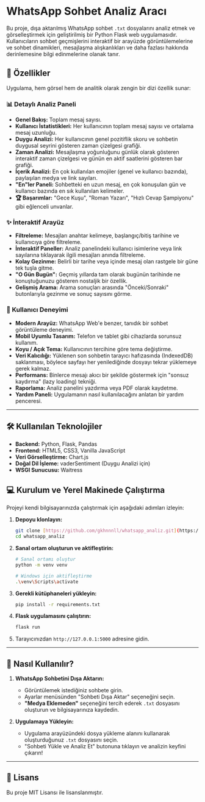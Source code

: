 # WhatsApp Sohbet Analiz Aracı

Bu proje, dışa aktarılmış WhatsApp sohbet `.txt` dosyalarını analiz etmek ve görselleştirmek için geliştirilmiş bir Python Flask web uygulamasıdır. Kullanıcıların sohbet geçmişlerini interaktif bir arayüzde görüntülemelerine ve sohbet dinamikleri, mesajlaşma alışkanlıkları ve daha fazlası hakkında derinlemesine bilgi edinmelerine olanak tanır.


## 🚀 Özellikler

Uygulama, hem görsel hem de analitik olarak zengin bir dizi özellik sunar:

### 📊 Detaylı Analiz Paneli
- **Genel Bakış:** Toplam mesaj sayısı.
- **Kullanıcı İstatistikleri:** Her kullanıcının toplam mesaj sayısı ve ortalama mesaj uzunluğu.
- **Duygu Analizi:** Her kullanıcının genel pozitiflik skoru ve sohbetin duygusal seyrini gösteren zaman çizelgesi grafiği.
- **Zaman Analizi:** Mesajlaşma yoğunluğunu günlük olarak gösteren interaktif zaman çizelgesi ve günün en aktif saatlerini gösteren bar grafiği.
- **İçerik Analizi:** En çok kullanılan emojiler (genel ve kullanıcı bazında), paylaşılan medya ve link sayıları.
- **"En"ler Paneli:** Sohbetteki en uzun mesaj, en çok konuşulan gün ve kullanıcı bazında en sık kullanılan kelimeler.
- **🏆 Başarımlar:** "Gece Kuşu", "Roman Yazarı", "Hızlı Cevap Şampiyonu" gibi eğlenceli unvanlar.

### ✨ İnteraktif Arayüz
- **Filtreleme:** Mesajları anahtar kelimeye, başlangıç/bitiş tarihine ve kullanıcıya göre filtreleme.
- **İnteraktif Paneller:** Analiz panelindeki kullanıcı isimlerine veya link sayılarına tıklayarak ilgili mesajları anında filtreleme.
- **Kolay Gezinme:** Belirli bir tarihe veya içinde mesaj olan rastgele bir güne tek tuşla gitme.
- **"O Gün Bugün":** Geçmiş yıllarda tam olarak bugünün tarihinde ne konuştuğunuzu gösteren nostaljik bir özellik.
- **Gelişmiş Arama:** Arama sonuçları arasında "Önceki/Sonraki" butonlarıyla gezinme ve sonuç sayısını görme.

### 🎨 Kullanıcı Deneyimi
- **Modern Arayüz:** WhatsApp Web'e benzer, tanıdık bir sohbet görüntüleme deneyimi.
- **Mobil Uyumlu Tasarım:** Telefon ve tablet gibi cihazlarda sorunsuz kullanım.
- **Koyu / Açık Tema:** Kullanıcının tercihine göre tema değiştirme.
- **Veri Kalıcılığı:** Yüklenen son sohbetin tarayıcı hafızasında (IndexedDB) saklanması, böylece sayfayı her yenilediğinde dosyayı tekrar yüklemeye gerek kalmaz.
- **Performans:** Binlerce mesajı akıcı bir şekilde göstermek için "sonsuz kaydırma" (lazy loading) tekniği.
- **Raporlama:** Analiz panelini yazdırma veya PDF olarak kaydetme.
- **Yardım Paneli:** Uygulamanın nasıl kullanılacağını anlatan bir yardım penceresi.

---

## 🛠️ Kullanılan Teknolojiler

- **Backend:** Python, Flask, Pandas
- **Frontend:** HTML5, CSS3, Vanilla JavaScript
- **Veri Görselleştirme:** Chart.js
- **Doğal Dil İşleme:** vaderSentiment (Duygu Analizi için)
- **WSGI Sunucusu:** Waitress


## 💻 Kurulum ve Yerel Makinede Çalıştırma

Projeyi kendi bilgisayarınızda çalıştırmak için aşağıdaki adımları izleyin:

1.  **Depoyu klonlayın:**
    ```bash
    git clone [https://github.com/gkhnnnll/whatsapp_analiz.git](https://github.com/gkhnnnll/whatsapp_analiz.git)
    cd whatsapp_analiz
    ```

2.  **Sanal ortam oluşturun ve aktifleştirin:**
    ```bash
    # Sanal ortamı oluştur
    python -m venv venv

    # Windows için aktifleştirme
    .\venv\Scripts\activate
    ```

3.  **Gerekli kütüphaneleri yükleyin:**
    ```bash
    pip install -r requirements.txt
    ```

4.  **Flask uygulamasını çalıştırın:**
    ```bash
    flask run
    ```

5.  Tarayıcınızdan `http://127.0.0.1:5000` adresine gidin.

---

## 📝 Nasıl Kullanılır?

1.  **WhatsApp Sohbetini Dışa Aktarın:**
    - Görüntülemek istediğiniz sohbete girin.
    - Ayarlar menüsünden "Sohbeti Dışa Aktar" seçeneğini seçin.
    - **"Medya Eklemeden"** seçeneğini tercih ederek `.txt` dosyasını oluşturun ve bilgisayarınıza kaydedin.

2.  **Uygulamaya Yükleyin:**
    - Uygulama arayüzündeki dosya yükleme alanını kullanarak oluşturduğunuz `.txt` dosyasını seçin.
    - "Sohbeti Yükle ve Analiz Et" butonuna tıklayın ve analizin keyfini çıkarın!

---

## 📄 Lisans

Bu proje MIT Lisansı ile lisanslanmıştır.
